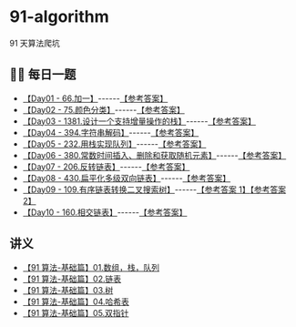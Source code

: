 # 91-algorithm

91 天算法爬坑

##  每日一题

- [【Day01 - 66.加一】](./easy/66.加一.md)------[【参考答案】](https://github.com/leetcode-pp/91alg-1/issues/1#issuecomment-636883697)
- [【Day02 - 75.颜色分类】](./medium/75.颜色分类.md)------[【参考答案】](https://github.com/leetcode-pp/91alg-1/issues/15#issuecomment-637651551)
- [【Day03 - 1381.设计一个支持增量操作的栈】](./medium/1381.设计一个支持增量操作的栈.md)------[【参考答案】](https://github.com/leetcode-pp/91alg-1/issues/18#issuecomment-638268279)
- [【Day04 - 394.字符串解码】](./medium/394.字符串解码.md)------[【参考答案】](https://github.com/leetcode-pp/91alg-1/issues/20#issuecomment-638800071)
- [【Day05 - 232.用栈实现队列】](./easy/232.用栈实现队列.md)------[【参考答案】](https://github.com/leetcode-pp/91alg-1/issues/21#issuecomment-639573715)
- [【Day06 - 380.常数时间插入、删除和获取随机元素】](./medium/380.常数时间插入、删除和获取随机元素.md)------[【参考答案】](https://github.com/leetcode-pp/91alg-1/issues/23#issuecomment-640155651)
- [【Day07 - 206.反转链表】](./easy/206.反转链表.md)------[【参考答案】](https://github.com/azl397985856/leetcode/blob/master/problems/206.reverse-linked-list.md)
- [【Day08 - 430.扁平化多级双向链表】](./medium/430.扁平化多级双向链表.md)------[【参考答案】](https://leetcode-solution.cn/everyday/200)
- [【Day09 - 109.有序链表转换二叉搜索树】](./medium/109.有序链表转换二叉搜索树.md)------[【参考答案 1】](https://github.com/leetcode-pp/91alg-1/issues/27#issuecomment-641676752)[【参考答案 2】](https://leetcode-cn.com/problems/convert-sorted-list-to-binary-search-tree/solution/di-gui-yi-ba-suo-by-zstar01/)
- [【Day10 - 160.相交链表】](./easy/160.相交链表.md)------[【参考答案】]()

## 讲义

- [【91 算法-基础篇】01.数组，栈，队列](https://github.com/leetcode-pp/91alg-1/blob/master/basic-01.md)
- [【91 算法-基础篇】02.链表](https://github.com/leetcode-pp/91alg-1/blob/master/basic-02.md)
- [【91 算法-基础篇】03.树](https://github.com/leetcode-pp/91alg-1/blob/master/basic-03.md)
- [【91 算法-基础篇】04.哈希表](https://github.com/leetcode-pp/91alg-1/blob/master/basic-04.md)
- [【91 算法-基础篇】05.双指针](https://lucifer.ren/blog/2020/05/26/91algo-basic-05.two-pointer/)

